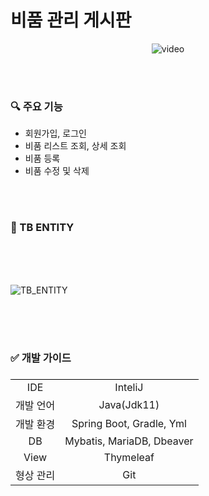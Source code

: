# 비품 관리 게시판
<div style="text-align:center;">

![video](https://user-images.githubusercontent.com/101630615/227762169-fb318989-93eb-4489-ac6d-b5379533e7e3.gif)

</div>



<br><br>

### 🔍 주요 기능

<ul>
    <li>회원가입, 로그인</li>
    <li>비품 리스트 조회, 상세 조회</li>
    <li>비품 등록</li>
    <li>비품 수정 및 삭제</li>
</ul>

<br><br>


### 📒 TB ENTITY

<br><br><br>

![TB_ENTITY](https://user-images.githubusercontent.com/101630615/227732095-54bfd97d-4444-4c53-bcf7-41b3afcba6e7.png)


<br><br><br>

### ✅ 개발 가이드
<table style="text-align:center;">
<thead>
<tr style="font-weight:bold; border-bottom:1px solid #000;">
    <td colspan=2></td>
</tr>
</thaed>
<tbody>
<tr>
    <td>IDE</td>
    <td>InteliJ</td>
</tr>
<tr>
    <td>개발 언어</td>
    <td>Java(Jdk11)</td>
</tr>
<tr>
    <td>개발 환경</td>
    <td>Spring Boot, Gradle, Yml</td>
</tr>
<tr>
    <td>DB</td>
    <td>Mybatis, MariaDB, Dbeaver</td>
</tr>
<tr>
    <td>View</td>
    <td>Thymeleaf</td>
</tr>
<tr>
    <td>형상 관리</td>
    <td>Git</td>
</tr>

</tbody>
</table>

